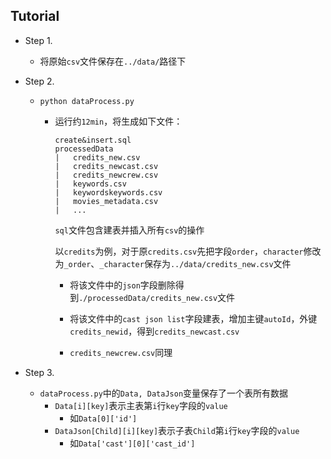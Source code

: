 ## Tutorial

* Step 1.

  * 将原始`csv`文件保存在`../data/`路径下

* Step 2.

  * `python dataProcess.py`

    * 运行约`12min`，将生成如下文件：

      ```
      create&insert.sql
      processedData
      |   credits_new.csv
      |   credits_newcast.csv
      |   credits_newcrew.csv
      |   keywords.csv
      |   keywordskeywords.csv
      |   movies_metadata.csv
      |   ...
      ```

      `sql`文件包含建表并插入所有`csv`的操作

      以`credits`为例，对于原`credits.csv`先把字段`order`，`character`修改为`_order`、`_character`保存为`../data/credits_new.csv`文件

      - 将该文件中的`json`字段删除得到`./processedData/credits_new.csv`文件

      - 将该文件中的`cast json list`字段建表，增加主键`autoId`，外键`credits_newid`，得到`credits_newcast.csv`
      - `credits_newcrew.csv`同理

* Step 3.

  * `dataProcess.py`中的`Data, DataJson`变量保存了一个表所有数据
    * `Data[i][key]`表示主表第`i`行`key`字段的`value`
      * 如`Data[0]['id']`
    * `DataJson[Child][i][key]`表示子表`Child`第`i`行`key`字段的`value`
      * 如`Data['cast'][0]['cast_id']`

